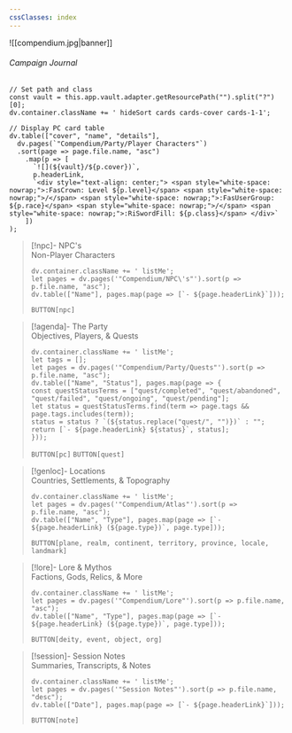 ```yaml
---
cssClasses: index
---
```

![[compendium.jpg|banner]]
###### <span class="head">Campaign Journal</span> 
 
```dataviewjs
// Set path and class
const vault = this.app.vault.adapter.getResourcePath("").split("?")[0];
dv.container.className += ' hideSort cards cards-cover cards-1-1';

// Display PC card table
dv.table(["cover", "name", "details"],
  dv.pages(`"Compendium/Party/Player Characters"`)
  .sort(page => page.file.name, "asc")
    .map(p => [
      `![](${vault}/${p.cover})`,
      p.headerLink,
      `<div style="text-align: center;"> <span style="white-space: nowrap;">:FasCrown: Level ${p.level}</span> <span style="white-space: nowrap;">/</span> <span style="white-space: nowrap;">:FasUserGroup: ${p.race}</span> <span style="white-space: nowrap;">/</span> <span style="white-space: nowrap;">:RiSwordFill: ${p.class}</span> </div>`
    ])
);
```

> [!npc]-   NPC's<br><span class="sub">Non-Player Characters</span>
> ```dataviewjs
> dv.container.className += ' listMe';
> let pages = dv.pages('"Compendium/NPC\'s"').sort(p => p.file.name, "asc");  
> dv.table(["Name"], pages.map(page => [`- ${page.headerLink}`]));
>```
> `BUTTON[npc]`

> [!agenda]-  The Party<br><span class="sub">Objectives, Players, & Quests</span>
>```dataviewjs
>dv.container.className += ' listMe';
>let tags = [];
>let pages = dv.pages('"Compendium/Party/Quests"').sort(p => p.file.name, "asc");
>dv.table(["Name", "Status"], pages.map(page => {
>const questStatusTerms = ["quest/completed", "quest/abandoned", "quest/failed", "quest/ongoing", "quest/pending"];
>let status = questStatusTerms.find(term => page.tags && page.tags.includes(term));
>status = status ? `(${status.replace("quest/", "")})` : "";
>return [`- ${page.headerLink} ${status}`, status];
>}));
>```
> `BUTTON[pc]` `BUTTON[quest]`

> [!genloc]-  Locations<br><span class="sub">Countries, Settlements, & Topography</span>
> ```dataviewjs
> dv.container.className += ' listMe';
> let pages = dv.pages('"Compendium/Atlas"').sort(p => p.file.name, "asc");  
> dv.table(["Name", "Type"], pages.map(page => [`- ${page.headerLink} (${page.type})`, page.type]));
>```
>`BUTTON[plane, realm, continent, territory, province, locale, landmark]`

> [!lore]-  Lore & Mythos<br><span class="sub">Factions, Gods, Relics, & More</span> 
> ```dataviewjs
> dv.container.className += ' listMe';
> let pages = dv.pages('"Compendium/Lore"').sort(p => p.file.name, "asc");  
>dv.table(["Name", "Type"], pages.map(page => [`- ${page.headerLink} (${page.type})`, page.type]));
>```
> `BUTTON[deity, event, object, org]`
 
> [!session]-  Session Notes<br><span class="sub">Summaries, Transcripts, & Notes</span>
> ```dataviewjs
> dv.container.className += ' listMe';
> let pages = dv.pages('"Session Notes"').sort(p => p.file.name, "desc");  
>dv.table(["Date"], pages.map(page => [`- ${page.headerLink}`]));
>```
> `BUTTON[note]`